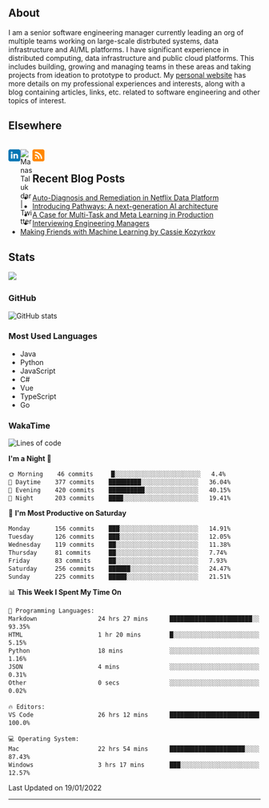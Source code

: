 ## About

I am a senior software engineering manager currently leading an org of multiple teams working on large-scale distrbuted systems, data infrastructure and AI/ML platforms. I have significant experience in distributed computing, data infrastructure and public cloud platforms. This includes building, growing and managing teams in these areas and taking projects from ideation to prototype to product. My [personal website](https://manastalukdar.github.io/) has more details on my professional experiences and interests, along with a blog containing articles, links, etc. related to software engineering and other topics of interest.

## Elsewhere

</br>

<a href="https://www.linkedin.com/in/manastalukdar" target="_blank">
  <img align="left" alt="Manas Talukdar | Linkedin" width="24px" src="https://raw.githubusercontent.com/edent/SuperTinyIcons/master/images/svg/linkedin.svg" />
</a>
<a href="https://www.twitter.com/manastalukdar" target="_blank">
  <img align="left" alt="Manas Talukdar | Twitter" width="24px" src="https://github.com/TheDudeThatCode/TheDudeThatCode/blob/master/Assets/Twitter.svg" />
</a>
<a href="https://manastalukdar.github.io/" target="_blank">
  <img align="left" alt="Manas Talukdar | Website" width="24px" src="https://github.com/edent/SuperTinyIcons/blob/master/images/svg/rss.svg" />
</a>

</br>

## Recent Blog Posts

<!-- BLOG:START -->
- [Auto-Diagnosis and Remediation in Netflix Data Platform](https://manastalukdar.github.io/blog/2022/01/14/auto-diagnosis-remediation-netflix-data-platform/)
- [Introducing Pathways: A next-generation AI architecture](https://manastalukdar.github.io/blog/2022/01/02/pathways-next-generation-ai-architecture/)
- [A Case for Multi-Task and Meta Learning in Production](https://manastalukdar.github.io/blog/2022/01/02/case-for-multi-task-meta-learning-in-production/)
- [Interviewing Engineering Managers](https://manastalukdar.github.io/blog/2022/01/02/interviewing-engineering-managers/)
- [Making Friends with Machine Learning by Cassie Kozyrkov](https://manastalukdar.github.io/blog/2021/12/30/making-friends-machine-learning-cassie-kozyrkov/)
<!-- BLOG:END -->

## Stats

![](https://komarev.com/ghpvc/?username=manastalukdar)

### GitHub

![GitHub stats](https://github-readme-stats.vercel.app/api?username=manastalukdar&show_icons=true&hide_border=true&hide_rank=true&hide_title=true&icon_color=79ff97&text_color=cecac3&bg_color=4d4b4b)

### Most Used Languages

- Java
- Python
- JavaScript
- C#
- Vue
- TypeScript
- Go

<!--
![Top Langs](https://github-readme-stats.vercel.app/api/top-langs/?username=manastalukdar&layout=compact&hide_border=true&hide_title=true&icon_color=79ff97&text_color=cecac3&bg_color=4d4b4b)
-->

### WakaTime

<!--START_SECTION:waka-->
![Lines of code](https://img.shields.io/badge/From%20Hello%20World%20I%27ve%20Written--43%20Thousand%20lines%20of%20code-blue)

**I'm a Night 🦉** 

```text
🌞 Morning    46 commits     █░░░░░░░░░░░░░░░░░░░░░░░░   4.4% 
🌆 Daytime    377 commits    █████████░░░░░░░░░░░░░░░░   36.04% 
🌃 Evening    420 commits    ██████████░░░░░░░░░░░░░░░   40.15% 
🌙 Night      203 commits    ████░░░░░░░░░░░░░░░░░░░░░   19.41%

```
📅 **I'm Most Productive on Saturday** 

```text
Monday       156 commits    ███░░░░░░░░░░░░░░░░░░░░░░   14.91% 
Tuesday      126 commits    ███░░░░░░░░░░░░░░░░░░░░░░   12.05% 
Wednesday    119 commits    ██░░░░░░░░░░░░░░░░░░░░░░░   11.38% 
Thursday     81 commits     ██░░░░░░░░░░░░░░░░░░░░░░░   7.74% 
Friday       83 commits     ██░░░░░░░░░░░░░░░░░░░░░░░   7.93% 
Saturday     256 commits    ██████░░░░░░░░░░░░░░░░░░░   24.47% 
Sunday       225 commits    █████░░░░░░░░░░░░░░░░░░░░   21.51%

```


📊 **This Week I Spent My Time On** 

```text
💬 Programming Languages: 
Markdown                 24 hrs 27 mins      ███████████████████████░░   93.35% 
HTML                     1 hr 20 mins        █░░░░░░░░░░░░░░░░░░░░░░░░   5.15% 
Python                   18 mins             ░░░░░░░░░░░░░░░░░░░░░░░░░   1.16% 
JSON                     4 mins              ░░░░░░░░░░░░░░░░░░░░░░░░░   0.31% 
Other                    0 secs              ░░░░░░░░░░░░░░░░░░░░░░░░░   0.02%

🔥 Editors: 
VS Code                  26 hrs 12 mins      █████████████████████████   100.0%

💻 Operating System: 
Mac                      22 hrs 54 mins      █████████████████████░░░░   87.43% 
Windows                  3 hrs 17 mins       ███░░░░░░░░░░░░░░░░░░░░░░   12.57%

```


 Last Updated on 19/01/2022
<!--END_SECTION:waka-->

---

<!--

**manastalukdar/manastalukdar** is a ✨ _special_ ✨ repository because its `README.md` (this file) appears on your GitHub profile.

Here are some ideas to get you started:

- 🔭 I’m currently working on ...
- 🌱 I’m currently learning ...
- 👯 I’m looking to collaborate on ...
- 🤔 I’m looking for help with ...
- 💬 Ask me about ...
- 📫 How to reach me: ...
- 😄 Pronouns: ...
- ⚡ Fun fact: ...
-->
